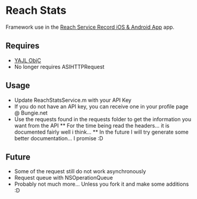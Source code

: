 # Reach Stats

Framework use in the [Reach Service Record iOS & Android App](http://reachservicerecord.com) app.

## Requires

* [YAJL ObjC](https://github.com/gabriel/yajl-objc)
* No longer requires ASIHTTPRequest

## Usage

* Update ReachStatsService.m with your API Key
* If you do not have an API key, you can receive one in your profile page @ Bungie.net
* Use the requests found in the requests folder to get the information you want from the API
** For the time being read the headers... it is documented fairly well i think...
** In the future I will try generate some better documentation... I promise :D

## Future

* Some of the request still do not work asynchronously
* Request queue with NSOperationQueue
* Probably not much more... Unless you fork it and make some additions :D
